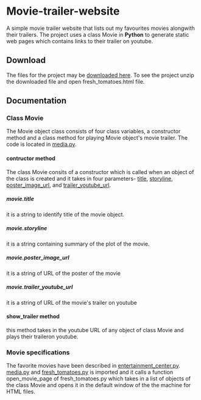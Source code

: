 # Movie-trailer-website
A simple movie trailer website that lists out my favourites movies alongwith their trailers. The project uses a class Movie in **Python** to generate static web pages which contains links to their trailer on youtube.

## Download
The files for the project may be [downloaded here](https://github.com/indranarayan12/ud036_StarterCode/archive/master.zip).
To see the project unzip the downloaded file and open fresh_tomatoes.html file.

## Documentation
### Class Movie
The Movie object class consists of four class variables, a constructor method and a class method for playing Movie object's movie trailer. The code is located in [media.py](https://github.com/indranarayan12/ud036_StarterCode/blob/master/media.py).

#### contructor method
The class Movie consits of a constructor which is called when an object of the class is created and it takes in four parameters- [title](#movietitle), [storyline](#moviestoryline), [poster_image_url](#movieposter_image_url), and [trailer_youtube_url](#movietrailer_youtube_url).

##### movie.title
it is a string to identify title of the movie object.

##### movie.storyline
it is a string containing summary of the plot of the movie.

##### movie.poster_image_url
it is a string of URL of the poster of the movie

##### movie.trailer_youtube_url
it is a string of URL of the movie's trailer on youtube

#### show_trailer method
this method takes in the youtube URL of any object of class Movie and plays their traileron youtube.

### Movie specifications
The favorite movies have been described in [entertainment_center.py](https://github.com/indranarayan12/ud036_StarterCode/blob/master/entertainment_center.py). [media.py](https://github.com/indranarayan12/ud036_StarterCode/blob/master/media.py) and [fresh_tomatoes.py](https://github.com/indranarayan12/ud036_StarterCode/blob/master/fresh_tomatoes.py) is imported and it calls a function open_movie_page of fresh_tomatoes.py which takes in a list of objects of the class Movie and opens it in the default window of the the machine for HTML files.

